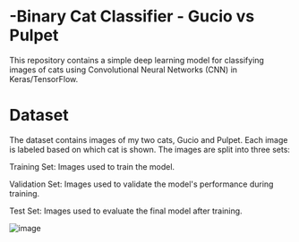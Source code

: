 # -Binary Cat Classifier - Gucio vs Pulpet


This repository contains a simple deep learning model for classifying images of cats using Convolutional Neural Networks (CNN) in Keras/TensorFlow.

# Dataset

The dataset contains images of my two cats, Gucio and Pulpet. Each image is labeled based on which cat is shown. The images are split into three sets:

Training Set: Images used to train the model.

Validation Set: Images used to validate the model's performance during training.

Test Set: Images used to evaluate the final model after training.


![image](https://github.com/user-attachments/assets/2f066211-a0f2-4796-8c40-3ed8dad85fe5)
